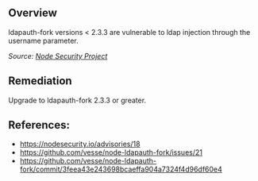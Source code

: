 ## Overview
ldapauth-fork versions < 2.3.3 are vulnerable to ldap injection through the username parameter.

_Source: [Node Security Project](https://nodesecurity.io/advisories/18)_

## Remediation
Upgrade to ldapauth-fork 2.3.3 or greater.

## References:
- https://nodesecurity.io/advisories/18
- https://github.com/vesse/node-ldapauth-fork/issues/21
- https://github.com/vesse/node-ldapauth-fork/commit/3feea43e243698bcaeffa904a7324f4d96df60e4
